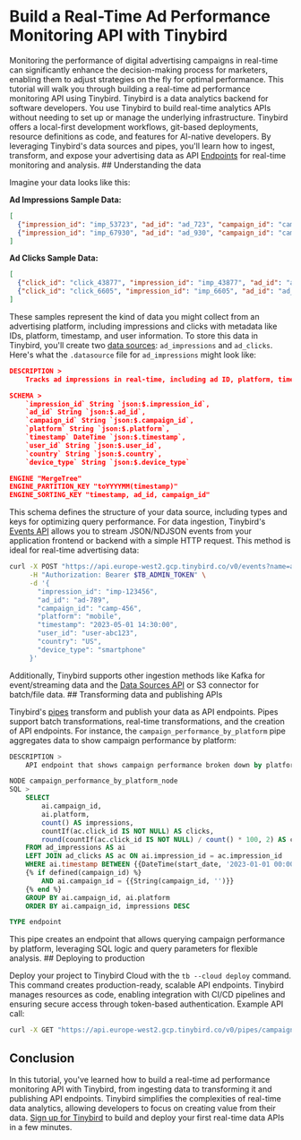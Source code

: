 # Build a Real-Time Ad Performance Monitoring API with Tinybird

Monitoring the performance of digital advertising campaigns in real-time can significantly enhance the decision-making process for marketers, enabling them to adjust strategies on the fly for optimal performance. This tutorial will walk you through building a real-time ad performance monitoring API using Tinybird. Tinybird is a data analytics backend for software developers. You use Tinybird to build real-time analytics APIs without needing to set up or manage the underlying infrastructure. Tinybird offers a local-first development workflows, git-based deployments, resource definitions as code, and features for AI-native developers. By leveraging Tinybird's data sources and pipes, you'll learn how to ingest, transform, and expose your advertising data as API [Endpoints](https://www.tinybird.co/docs/forward/work-with-data/publish-data/endpoints) for real-time monitoring and analysis. ## Understanding the data

Imagine your data looks like this:

**Ad Impressions Sample Data:**
```json
[
  {"impression_id": "imp_53723", "ad_id": "ad_723", "campaign_id": "camp_23", "platform": "Email", "timestamp": "2025-05-12 09:14:32", "user_id": "user_3723", "country": "Germany", "device_type": "Smart TV"},
  {"impression_id": "imp_67930", "ad_id": "ad_930", "campaign_id": "camp_30", "platform": "Web", "timestamp": "2025-05-12 02:24:25", "user_id": "user_2930", "country": "USA", "device_type": "Desktop"}
]
```

**Ad Clicks Sample Data:**
```json
[
  {"click_id": "click_43877", "impression_id": "imp_43877", "ad_id": "ad_877", "campaign_id": "camp_77", "platform": "twitter", "timestamp": "2025-05-11 22:25:23", "user_id": "user_3877", "country": "BR", "device_type": "desktop"},
  {"click_id": "click_6605", "impression_id": "imp_6605", "ad_id": "ad_605", "campaign_id": "camp_5", "platform": "facebook", "timestamp": "2025-05-11 22:06:35", "user_id": "user_1605", "country": "FR", "device_type": "desktop"}
]
```

These samples represent the kind of data you might collect from an advertising platform, including impressions and clicks with metadata like IDs, platform, timestamp, and user information. To store this data in Tinybird, you'll create two [data sources](https://www.tinybird.co/docs/forward/get-data-in/data-sources): `ad_impressions` and `ad_clicks`. Here's what the `.datasource` file for `ad_impressions` might look like:

```json
DESCRIPTION >
    Tracks ad impressions in real-time, including ad ID, platform, timestamp, and user information

SCHEMA >
    `impression_id` String `json:$.impression_id`,
    `ad_id` String `json:$.ad_id`,
    `campaign_id` String `json:$.campaign_id`,
    `platform` String `json:$.platform`,
    `timestamp` DateTime `json:$.timestamp`,
    `user_id` String `json:$.user_id`,
    `country` String `json:$.country`,
    `device_type` String `json:$.device_type`

ENGINE "MergeTree"
ENGINE_PARTITION_KEY "toYYYYMM(timestamp)"
ENGINE_SORTING_KEY "timestamp, ad_id, campaign_id"
```

This schema defines the structure of your data source, including types and keys for optimizing query performance. For data ingestion, Tinybird's [Events API](https://www.tinybird.co/docs/forward/get-data-in/events-api) allows you to stream JSON/NDJSON events from your application frontend or backend with a simple HTTP request. This method is ideal for real-time advertising data:

```bash
curl -X POST "https://api.europe-west2.gcp.tinybird.co/v0/events?name=ad_impressions" \
     -H "Authorization: Bearer $TB_ADMIN_TOKEN" \
     -d '{
       "impression_id": "imp-123456",
       "ad_id": "ad-789",
       "campaign_id": "camp-456",
       "platform": "mobile",
       "timestamp": "2023-05-01 14:30:00",
       "user_id": "user-abc123",
       "country": "US",
       "device_type": "smartphone"
     }'
```

Additionally, Tinybird supports other ingestion methods like Kafka for event/streaming data and the [Data Sources API](https://www.tinybird.co/docs/api-reference/datasource-api) or S3 connector for batch/file data. ## Transforming data and publishing APIs

Tinybird's [pipes](https://www.tinybird.co/docs/forward/work-with-data/pipes) transform and publish your data as API endpoints. Pipes support batch transformations, real-time transformations, and the creation of API endpoints. For instance, the `campaign_performance_by_platform` pipe aggregates data to show campaign performance by platform:

```sql
DESCRIPTION >
    API endpoint that shows campaign performance broken down by platform

NODE campaign_performance_by_platform_node
SQL >
    SELECT 
        ai.campaign_id,
        ai.platform,
        count() AS impressions,
        countIf(ac.click_id IS NOT NULL) AS clicks,
        round(countIf(ac.click_id IS NOT NULL) / count() * 100, 2) AS ctr
    FROM ad_impressions AS ai
    LEFT JOIN ad_clicks AS ac ON ai.impression_id = ac.impression_id
    WHERE ai.timestamp BETWEEN {{DateTime(start_date, '2023-01-01 00:00:00')}} AND {{DateTime(end_date, '2023-12-31 23:59:59')}}
    {% if defined(campaign_id) %}
        AND ai.campaign_id = {{String(campaign_id, '')}}
    {% end %}
    GROUP BY ai.campaign_id, ai.platform
    ORDER BY ai.campaign_id, impressions DESC

TYPE endpoint
```

This pipe creates an endpoint that allows querying campaign performance by platform, leveraging SQL logic and query parameters for flexible analysis. ## Deploying to production

Deploy your project to Tinybird Cloud with the `tb --cloud deploy` command. This command creates production-ready, scalable API endpoints. Tinybird manages resources as code, enabling integration with CI/CD pipelines and ensuring secure access through token-based authentication. Example API call:

```bash
curl -X GET "https://api.europe-west2.gcp.tinybird.co/v0/pipes/campaign_performance_by_platform.json?token=$TB_ADMIN_TOKEN&start_date=2023-01-01%2000:00:00&end_date=2023-12-31%2023:59:59&campaign_id=camp-456"
```


## Conclusion

In this tutorial, you've learned how to build a real-time ad performance monitoring API with Tinybird, from ingesting data to transforming it and publishing API endpoints. Tinybird simplifies the complexities of real-time data analytics, allowing developers to focus on creating value from their data. [Sign up for Tinybird](https://cloud.tinybird.co/signup) to build and deploy your first real-time data APIs in a few minutes.